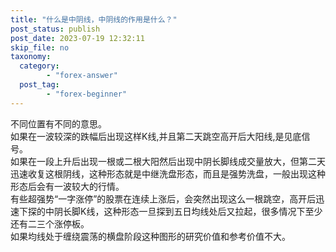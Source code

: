 ```yaml
---
title: "什么是中阴线，中阴线的作用是什么？"
post_status: publish
post_date: 2023-07-19 12:32:11
skip_file: no
taxonomy:
  category:
        - "forex-answer"
  post_tag:
        - "forex-beginner"
---
```


不同位置有不同的意思。  
如果在一波较深的跌幅后出现这样K线,并且第二天跳空高开后大阳线,是见底信号。  
如果在一段上升后出现一根或二根大阳然后出现中阴长脚线成交量放大，但第二天迅速收复这根阴线，这种形态就是中继洗盘形态，而且是强势洗盘，一般出现这种形态后会有一波较大的行情。  
有些超强势“一字涨停”的股票在连续上涨后，会突然出现这么一根跳空，高开后迅速下探的中阴长脚K线，这种形态一旦探到五日均线处后又拉起，很多情况下至少还有二三个涨停板。  
如果均线处于缠绕震荡的横盘阶段这种图形的研究价值和参考价值不大。
